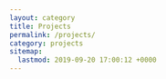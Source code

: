 ```yaml
---
layout: category
title: Projects
permalink: /projects/
category: projects
sitemap:
  lastmod: 2019-09-20 17:00:12 +0000
---
```

